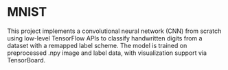 # MNIST
This project implements a convolutional neural network (CNN) from scratch using low-level TensorFlow APIs to classify handwritten digits from a dataset with a remapped label scheme. The model is trained on preprocessed .npy image and label data, with visualization support via TensorBoard.
